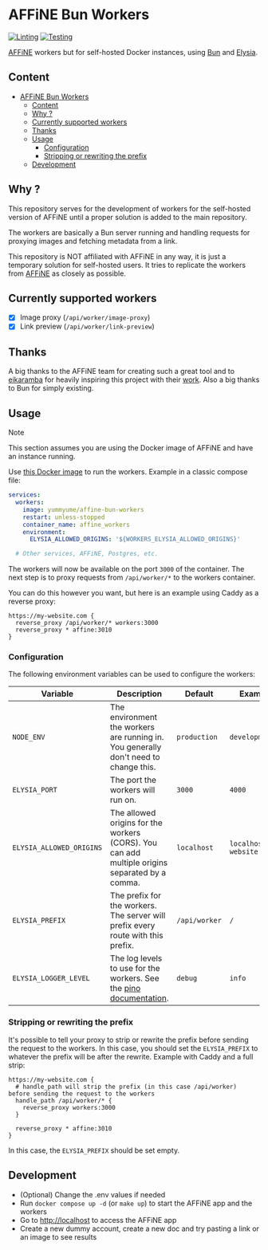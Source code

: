 # AFFiNE Bun Workers

[![Linting](https://github.com/YummYume/affine-bun-workers/actions/workflows/linting.yml/badge.svg)](https://github.com/YummYume/affine-bun-workers/actions/workflows/linting.yml)
[![Testing](https://github.com/YummYume/affine-bun-workers/actions/workflows/testing.yml/badge.svg)](https://github.com/YummYume/affine-bun-workers/actions/workflows/testing.yml)

[AFFiNE](https://affine.pro) workers but for self-hosted Docker instances, using [Bun](https://bun.sh) and [Elysia](https://elysiajs.com).

## Content

- [AFFiNE Bun Workers](#affine-bun-workers)
  - [Content](#content)
  - [Why ?](#why-)
  - [Currently supported workers](#currently-supported-workers)
  - [Thanks](#thanks)
  - [Usage](#usage)
    - [Configuration](#configuration)
    - [Stripping or rewriting the prefix](#stripping-or-rewriting-the-prefix)
  - [Development](#development)

## Why ?

This repository serves for the development of workers for the self-hosted version of AFFiNE until a proper solution is added to the main repository.

The workers are basically a Bun server running and handling requests for proxying images and fetching metadata from a link.

This repository is NOT affiliated with AFFiNE in any way, it is just a temporary solution for self-hosted users.
It tries to replicate the workers from [AFFiNE](https://github.com/toeverything/affine-workers) as closely as possible.

## Currently supported workers

- [x] Image proxy (`/api/worker/image-proxy`)
- [x] Link preview (`/api/worker/link-preview`)

## Thanks

A big thanks to the AFFiNE team for creating such a great tool and to [eikaramba](https://github.com/eikaramba) for heavily inspiring this project
with their [work](https://github.com/eikaramba/affine-workers). Also a big thanks to Bun for simply existing.

## Usage

> [!NOTE]  
> This section assumes you are using the Docker image of AFFiNE and have an instance running.

Use [this Docker image](https://hub.docker.com/r/yummyume/affine-bun-workers) to run the workers.
Example in a classic compose file:

```yaml
services:
  workers:
    image: yummyume/affine-bun-workers
    restart: unless-stopped
    container_name: affine_workers
    environment:
      ELYSIA_ALLOWED_ORIGINS: '${WORKERS_ELYSIA_ALLOWED_ORIGINS}'

  # Other services, AFFiNE, Postgres, etc.
```

The workers will now be available on the port `3000` of the container.
The next step is to proxy requests from `/api/worker/*` to the workers container.

You can do this however you want, but here is an example using Caddy as a reverse proxy:

```caddy
https://my-website.com {
  reverse_proxy /api/worker/* workers:3000
  reverse_proxy * affine:3010
}
```

### Configuration

The following environment variables can be used to configure the workers:

| Variable                 | Description                                                                                                         | Default       | Example                    |
| ------------------------ | ------------------------------------------------------------------------------------------------------------------- | ------------- | -------------------------- |
| `NODE_ENV`               | The environment the workers are running in. You generally don't need to change this.                                | `production`  | `development`              |
| `ELYSIA_PORT`            | The port the workers will run on.                                                                                   | `3000`        | `4000`                     |
| `ELYSIA_ALLOWED_ORIGINS` | The allowed origins for the workers (CORS). You can add multiple origins separated by a comma.                      | `localhost`   | `localhost,my-website.com` |
| `ELYSIA_PREFIX`          | The prefix for the workers. The server will prefix every route with this prefix.                                    | `/api/worker` | `/`                        |
| `ELYSIA_LOGGER_LEVEL`    | The log levels to use for the workers. See the [pino documentation](https://getpino.io/#/docs/api?id=level-string). | `debug`       | `info`                     |

### Stripping or rewriting the prefix

It's possible to tell your proxy to strip or rewrite the prefix before sending the request to the workers.
In this case, you should set the `ELYSIA_PREFIX` to whatever the prefix will be after the rewrite. Example with Caddy and a full strip:

```caddy
https://my-website.com {
  # handle_path will strip the prefix (in this case /api/worker) before sending the request to the workers
  handle_path /api/worker/* {
    reverse_proxy workers:3000
  }

  reverse_proxy * affine:3010
}
```

In this case, the `ELYSIA_PREFIX` should be set empty.

## Development

- (Optional) Change the .env values if needed
- Run `docker compose up -d` (or `make up`) to start the AFFiNE app and the workers
- Go to [http://localhost](http://localhost) to access the AFFiNE app
- Create a new dummy account, create a new doc and try pasting a link or an image to see results
